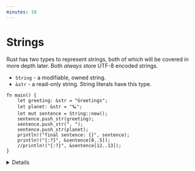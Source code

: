 ```yaml
---
minutes: 10
---
```


# Strings

Rust has two types to represent strings, both of which will be covered in more
depth later. Both _always_ store UTF-8 encoded strings.

- `String` - a modifiable, owned string.
- `&str` - a read-only string. String literals have this type.

```rust,editable
fn main() {
    let greeting: &str = "Greetings";
    let planet: &str = "🪐";
    let mut sentence = String::new();
    sentence.push_str(greeting);
    sentence.push_str(", ");
    sentence.push_str(planet);
    println!("final sentence: {}", sentence);
    println!("{:?}", &sentence[0..5]);
    //println!("{:?}", &sentence[12..13]);
}
```
<details>
This slide introduces strings. Everything here will be covered in more depth
later, but this is enough for subsequent slides and exercises to use strings.
- Invalid UTF-8 in a string is UB, and this not allowed in safe Rust.
- `String` is a user-defined type with a constructor (`::new()`) and methods
  like `s.push_str(..)`.
- The `&` in `&str` indicates that this is a reference. We will cover references
  later, so for now just think of `&str` as a unit meaning "a read-only string".
  ```rust,editable
  let greeting = "Greetings" // -> This type of string declaration is by default comes under &str type.
  let mut sentence:String = greeting; // Output : Error because `greeting` is &str type. 
  // You can convert `&str` to `String` by `to_string()` function.
  // i.e 
  let mut sentence = greeting.to_string()
  ```
- The commented-out line is indexing into the string by byte position. `12..13`
  does not end on a character boundary, so the program panics. Adjust it to a
  range that does, based on the error message.
- Raw strings allow you to create a `&str` value with escapes disabled:
  `r"\n" == "\\n"`. You can embed double-quotes by using an equal amount of `#`
  on either side of the quotes:
  <!-- mdbook-xgettext: skip -->
  ```rust,editable
  fn main() {
      println!(r#"<a href="link.html">link</a>"#);
      println!("<a href=\"link.html\">link</a>");
  }
  ```
- ``` println!("{:?}",person)``` -> This way you can print the complete struct object,array,vector or any type of large data.Here ```person``` can be array,struct or vector
</details>
